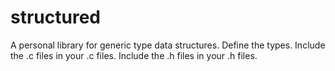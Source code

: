 # structured
A personal library for generic type data structures. Define the types. Include the .c files in your .c files. Include the .h files in your .h files.
